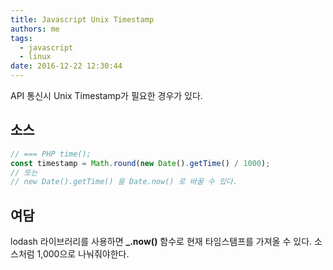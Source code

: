 ```yaml
---
title: Javascript Unix Timestamp
authors: me
tags:
  - javascript
  - linux
date: 2016-12-22 12:30:44
---
```


API 통신시 Unix Timestamp가 필요한 경우가 있다.

## 소스

```js
// === PHP time();
const timestamp = Math.round(new Date().getTime() / 1000);
// 또는
// new Date().getTime() 을 Date.now() 로 바꿀 수 있다.
```

## 여담

lodash 라이브러리를 사용하면 **\_.now()** 함수로 현재 타임스탬프를 가져올 수 있다.
소스처럼 1,000으로 나눠줘야한다.
